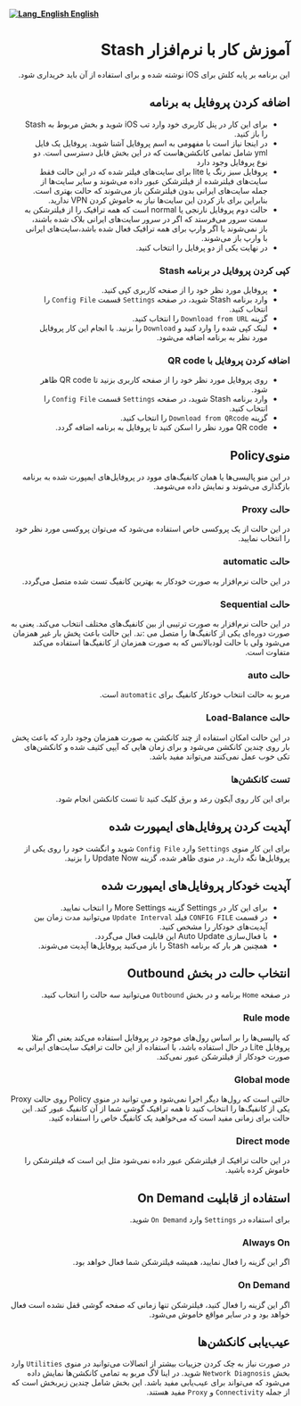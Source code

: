 [**![Lang_English](https://user-images.githubusercontent.com/125398461/229074810-599bd7f9-0bc1-44a9-b76e-90bf7e182314.png) English**](https://github.com/hiddify/hiddify-config/wiki/Tutorial-for-Stash-app)

<div dir=rtl>

# آموزش کار با نرم‌افزار Stash
این برنامه بر پایه کلش برای iOS نوشته شده و برای استفاده از آن باید خریداری شود.

## اضافه کردن پروفایل به برنامه
* برای این کار در پنل کاربری خود وارد تب iOS شوید و بخش مربوط به Stash را باز کنید.
* در اینجا نیاز است با مفهومی به اسم پروفایل آشنا شوید. پروفایل یک فایل yml شامل تمامی کانکشن‌هاست که در این بخش قابل دسترسی است. دو نوع پروفایل وجود دارد
* پروفایل سبز رنگ یا lite برای سایت‌های فیلتر شده که در این حالت فقط سایت‌های فیلترشده از فیلترشکن عبور داده می‌شوند و سایر سایت‌ها از جمله سایت‌های ایرانی بدون فیلترشکن باز می‌شوند که حالت بهتری است. بنابراین برای باز کردن این سایت‌ها نیاز به خاموش کردن VPN ندارید.
* حالت دوم پروفایل نارنجی یا normal است که همه ترافیک را از فیلترشکن به سمت سرور می‌فرستد که اگر در سرور سایت‌های ایرانی بلاک شده باشند، باز نمی‌شوند یا اگر وارپ برای همه ترافیک فعال شده باشد،‌سایت‌های ایرانی با وارپ باز می‌شوند.
* در نهایت یکی از دو پرفایل را انتخاب کنید.

### کپی کردن پروفایل در برنامه Stash
* پروفایل مورد نظر خود را از صفحه کاربری کپی کنید.
* وارد برنامه Stash شوید، در صفحه `Settings` قسمت `Config File` را انتخاب کنید.
* گزینه `Download from URL` را انتخاب کنید.
* لینک کپی شده را وارد کنید و `Download` را بزنید. با انجام این کار پروفایل مورد نظر به برنامه اضافه می‌شود.

### اضافه کردن پروفایل با QR code
* روی پروفایل مورد نظر خود را از صفحه کاربری بزنید تا QR code ظاهر شود.
* وارد برنامه Stash شوید، در صفحه `Settings` قسمت `Config File` را انتخاب کنید.
* گزینه `Download from QRcode` را انتخاب کنید.
* QR code مورد نظر را اسکن کنید تا پروفایل به برنامه اضافه گردد.

## منوی‌Policy
در این منو پالیسی‌ها یا همان کانفیگ‌های موود در پروفایل‌های ایمپورت شده به برنامه بازگذاری می‌شوند و نمایش داده می‌شومد.

### حالت Proxy
در این حالت از یک پروکسی خاص استفاده می‌شود که می‌توان پروکسی مورد نظر خود را انتخاب نمایید.

### حالت automatic
در این حالت نرم‌افزار به صورت خودکار به بهترین کانفیگ تست شده متصل می‌گردد.

### حالت Sequential 
در این حالت نرم‌افزار به صورت ترتیبی از بین کانفیگ‌های مختلف انتخاب می‌کند. یعنی به صورت دوره‌ای یکی از کانفیگ‌ها را متصل می :ند. این حالت باعث پخش بار غیر همزمان می‌شود ولی با حالت لودبالانس که به صورت همزمان از کانفیگ‌ها استفاده می‌کند متفاوت است.

### حالت auto
مربو به حالت انتخاب خودکار کانفیگ برای `automatic` است.

### حالت Load-Balance
در این حالت امکان استفاده از چند کانکشن به صورت همزمان وجود دارد که باعث پخش بار روی چندین کانکشن می‌شود و برای زمان هایی که آیپی کثیف شده و کانکشن‌های تکی خوب عمل نمی‌کنند می‌تواند مفید باشد.

### تست کانکشن‌ها
برای این کار روی آیکون رعد و برق کلیک کنید تا تست کانکشن انجام شود.

## آپدیت کردن پروفایل‌های ایمپورت شده
برای این کار منوی `Settings` وارد `Config File‌` شوید و انگشت خود را روی یکی از پروفایل‌ها نگه دارید. در منوی ظاهر شده، گزینه Update Now را بزنید.

## آپدیت خودکار پروفایل‌های ایمپورت شده
* برای این کار در Settings گزینه More Settings را انتخاب نمایید.
* در قسمت `CONFIG FILE` فیلد `Update Interval` می‌توانید مدت زمان بین آپدیت‌های خودکار را مشخص کنید.
* با فعال‌سازی Auto Update این قابلیت فعال می‌گردد.
* همچنین هر بار که برنامه Stash را باز می‌کنید پروفایل‌ها آپدیت می‌شوند.

## انتخاب حالت در بخش Outbound
در صفحه `Home` برنامه و در بخش `Outbound` می‌توانید سه حالت را انتخاب کنید.

### Rule mode
که پالیسی‌ها را بر اساس رول‌های موجود در پروفایل استفاده می‌کند یعنی اگر مثلا پروفایل Lite در حال استفاده باشد، با استفاده از این حالت ترافیک سایت‌های ایرانی به صورت خودکار از فیلترشکن عبور نمی‌کند.

### Global mode
حالتی است که رول‌ها دیگر اجرا نمی‌شود و می توانید در منوی Policy روی حالت Proxy یکی از کانفیگ‌ها را انتخاب کنید تا همه ترافیک گوشی شما از آن کانفیگ عبور کند. این حالت برای زمانی‌ مفید است که می‌خواهید یک کانفیگ خاص را استفاده کنید.

### Direct mode
در این حالت ترافیک از فیلترشکن عبور داده نمی‌شود مثل این است که فیلترشکن را خاموش کرده باشید.

## استفاده از قابلیت On Demand
برای استفاده در `Settings` وارد `On Demand` شوید.

### Always On
اگر این گزینه را فعال نمایید، همیشه فیلترشکن شما فعال خواهد بود.

### On Demand
اگر این گزینه را فعال کنید، فیلترشکن تنها زمانی که صفحه گوشی قفل نشده است فعال خواهد بود و در سایر مواقع خاموش می‌شود.

## عیب‌یابی کانکشن‌ها
در صورت نیاز به چک کردن جزییات بیشتر از اتصالات می‌توانید در منوی `Utilities` وارد بخش `Network Diagnosis` شوید. در اینا لاگ مربو به تمامی کانکشن‌ها نمایش داده می‌شود که می‌تواند برای عیب‌یابی مفید باشد. این بخش شامل چندین زیربخش است که از جمله `Connectivity` و `Proxy` مفید هستند.